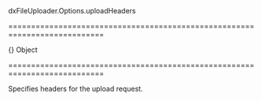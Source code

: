 <!--id-->dxFileUploader.Options.uploadHeaders<!--/id-->
===========================================================================
<!--default-->{}<!--/default-->
<!--type-->Object<!--/type-->
===========================================================================

<!--shortDescription-->
Specifies headers for the upload request.
<!--/shortDescription-->

<!--fullDescription-->

<!--/fullDescription-->